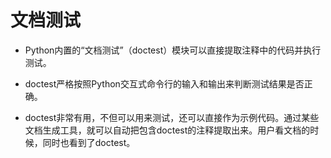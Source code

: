 # 文档测试

- Python内置的“文档测试”（doctest）模块可以直接提取注释中的代码并执行测试。
- doctest严格按照Python交互式命令行的输入和输出来判断测试结果是否正确。

- doctest非常有用，不但可以用来测试，还可以直接作为示例代码。通过某些文档生成工具，就可以自动把包含doctest的注释提取出来。用户看文档的时候，同时也看到了doctest。